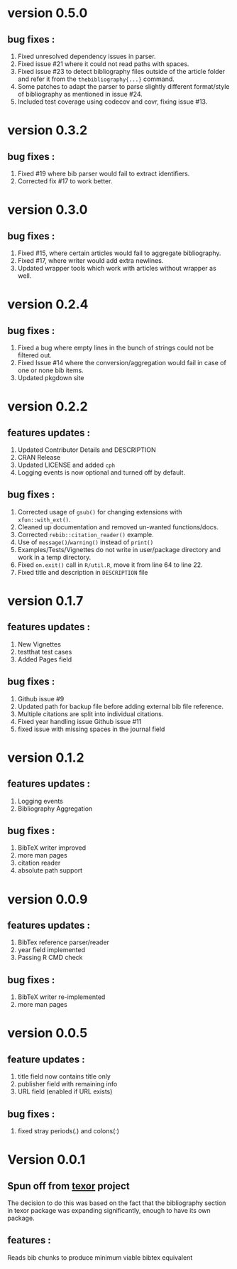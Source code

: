 # version 0.5.0

## bug fixes :

1. Fixed unresolved dependency issues in parser.
2. Fixed issue #21 where it could not read paths with spaces.
3. Fixed issue #23 to detect bibliography files outside of the article folder and refer it from the `thebibliography{...}` command.
4. Some patches to adapt the parser to parse slightly different format/style of bibliography as mentioned in issue #24.
5. Included test coverage using codecov and covr, fixing issue #13.

# version 0.3.2

## bug fixes :

1. Fixed #19 where bib parser would fail to extract identifiers.
2. Corrected fix #17 to work better.


# version 0.3.0

## bug fixes :

1. Fixed #15, where certain articles would fail to aggregate bibliography.
2. Fixed #17, where writer would add extra newlines.
3. Updated wrapper tools which work with articles without wrapper as well.


# version 0.2.4

## bug fixes : 

1. Fixed a bug where empty lines in the bunch of strings could not be filtered out.
2. Fixed Issue #14 where the conversion/aggregation would fail in case of one or none bib items.
3. Updated pkgdown site

# version 0.2.2

## features updates :  

1. Updated Contributor Details and DESCRIPTION
2. CRAN Release
3. Updated LICENSE and added `cph` 
4. Logging events is now optional and turned off by default.

## bug fixes : 

1. Corrected usage of `gsub()` for changing extensions with `xfun::with_ext()`. 
2. Cleaned up documentation and removed un-wanted functions/docs.
3. Corrected `rebib::citation_reader()` example.
4. Use of `message()`/`warning()` instead of `print()`
5. Examples/Tests/Vignettes do not write in user/package directory and work in a temp directory.
6. Fixed `on.exit()` call in `R/util.R`, move it from line 64 to line 22.
7. Fixed title and description in `DESCRIPTION` file

# version 0.1.7

## features updates :

1. New Vignettes
2. testthat test cases
3. Added Pages field
    
## bug fixes :
  
1. Github issue #9
2. Updated path for backup file before adding external bib file reference.
3. Multiple citations are split into individual citations.
4. Fixed year handling issue Github issue #11
5. fixed issue with missing spaces in the journal field

# version 0.1.2

## features updates :

1. Logging events
2. Bibliography Aggregation

## bug fixes :

1. BibTeX writer improved
2. more man pages
3. citation reader
4. absolute path support


# version 0.0.9

## features updates :

1. BibTex reference parser/reader
2. year field implemented
3. Passing R CMD check

## bug fixes :

1. BibTeX writer re-implemented
2. more man pages

# version 0.0.5

## feature updates :
1. title field now contains title only
1. publisher field with remaining info
2. URL field (enabled if URL exists)

## bug fixes :

1. fixed stray periods(.) and colons(:) 

# Version 0.0.1

## Spun off from [texor](https://github.com/Abhi-1U/texor) project
The decision to do this was based on the fact that the bibliography section 
in texor package was expanding significantly, enough to have its own
package.

## features :
Reads bib chunks to produce minimum viable bibtex equivalent
